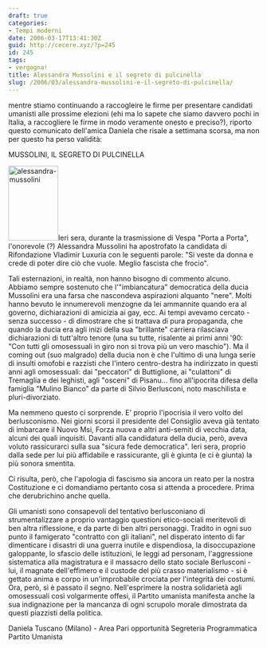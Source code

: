 ```yaml
---
draft: true
categories:
- Tempi moderni
date: 2006-03-17T13:41:30Z
guid: http://cecere.xyz/?p=245
id: 245
tags:
- vergogna!
title: Alessandra Mussolini e il segreto di pulcinella
slug: /2006/03/alessandra-mussolini-e-il-segreto-di-pulcinella/
---
```


mentre stiamo continuando a raccogleire le firme per presentare candidati umanisti alle prossime elezioni (ehi ma lo sapete che siamo davvero pochi in Italia, a raccogliere le firme in modo veramente onesto e preciso?), riporto questo comunicato dell'amica Daniela che risale a settimana scorsa, ma non per questo ha perso validità:

MUSSOLINI, IL SEGRETO DI PULCINELLA

<img src="http://cecere.xyz/wp-content/uploads/sites/3/2006/03/alessandra-mussolini.jpg" alt="alessandra-mussolini" width="100" height="150" class="alignleft size-full wp-image-5476" />Ieri sera, durante la trasmissione di Vespa "Porta a Porta", l'onorevole (?) Alessandra Mussolini ha apostrofato la candidata di Rifondazione Vladimir Luxuria con le seguenti parole: "Si veste da donna e crede di poter dire ciò che vuole. Meglio fascista che frocio".
  
Tali esternazioni, in realtà, non hanno bisogno di commento alcuno. Abbiamo sempre sostenuto che l'"imbiancatura" democratica della ducia Mussolini era una farsa che nascondeva aspirazioni alquanto "nere". Molti hanno bevuto le innumerevoli menzogne da lei ammannite quando era al governo, dichiarazioni di amicizia ai gay, ecc. Ai tempi avevamo cercato - senza successo - di dimostrare che si trattava di pura propaganda, che quando la ducia era agli inizi della sua "brillante" carriera rilasciava dichiarazioni di tutt'altro tenore (una su tutte, risalente ai primi anni '90: "Con tutti gli omosessuali in giro non si trova più un vero maschio"). Ma il coming out (suo malgrado) della ducia non è che l'ultimo di una lunga serie di insulti omofobi e razzisti che l'intero centro-destra ha indirizzato in questi anni agli omosessuali: dai "peccatori" di Buttiglione, ai "culattoni" di Tremaglia e dei leghisti, agli "osceni" di Pisanu… fino all'ipocrita difesa della famiglia "Mulino Bianco" da parte di Silvio Berlusconi, noto maschilista e pluri-divorziato.
  
Ma nemmeno questo ci sorprende. E' proprio l'ipocrisia il vero volto del berlusconismo. Nei giorni scorsi il presidente del Consiglio aveva già tentato di imbarcare il Nuovo Msi, Forza nuova e altri anti-semiti di vecchia data, alcuni dei quali inquisiti. Davanti alla candidatura della ducia, però, aveva voluto rassicurarci sulla sua "sicura fede democratica". Ieri sera, proprio dalla sede per lui più affidabile e rassicurante, gli è giunta (e ci è giunta) la più sonora smentita.
  
Ci risulta, però, che l'apologia di fascismo sia ancora un reato per la nostra Costituzione e ci domandiamo pertanto cosa si attenda a procedere. Prima che derubrichino anche quella.
  
Gli umanisti sono consapevoli del tentativo berlusconiano di strumentalizzare a proprio vantaggio questioni etico-sociali meritevoli di ben altra riflessione, e da parte di ben altri personaggi. Tradito in ogni suo punto il famigerato "contratto con gli italiani", nel disperato intento di far dimenticare i disastri di una guerra inutile e dispendiosa, la disoccupazione galoppante, lo sfascio delle istituzioni, le leggi ad personam, l'aggressione sistematica alla magistratura e il massacro dello stato sociale Berlusconi - lui, il magnate dell'effimero e il custode del più crasso materialismo - si è gettato anima e corpo in un'improbabile crociata per l'integrità dei costumi. Ora, però, si è passato il segno. Nell'esprimere la nostra solidarietà agli omosessuali così volgarmente offesi, il Partito umanista manifesta anche la sua indignazione per la mancanza di ogni scrupolo morale dimostrata da questi piazzisti della politica.

Daniela Tuscano (Milano) - Area Pari opportunità Segreteria Programmatica Partito Umanista